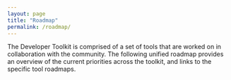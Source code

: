 ```yaml
---
layout: page
title: "Roadmap"
permalink: /roadmap/
---
```


The Developer Toolkit is comprised of a set of tools that are worked on in
collaboration with the community.  The following unified roadmap provides an
overview of the current priorities across the toolkit, and links to the
specific tool roadmaps.



